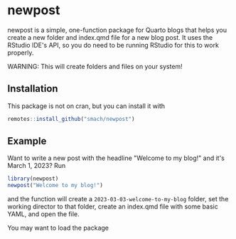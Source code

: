 
# newpost

newpost is a simple, one-function package for Quarto blogs that helps you create a new folder and index.qmd file for a new blog post. It uses the RStudio IDE's API, so you do need to be running RStudio for this to work properly.

WARNING: This will create folders and files on your system!

## Installation

This package is not on cran, but you can install it with

``` r
remotes::install_github("smach/newpost")
```

## Example

Want to write a new post with the headline "Welcome to my blog!" and it's March 1, 2023? Run

``` r
library(newpost)
newpost("Welcome to my blog!")
```
and the function will create a `2023-03-03-welcome-to-my-blog` folder, set the working director to that folder, create an index.qmd file with some basic YAML, and open the file.

You may want to load the package 


